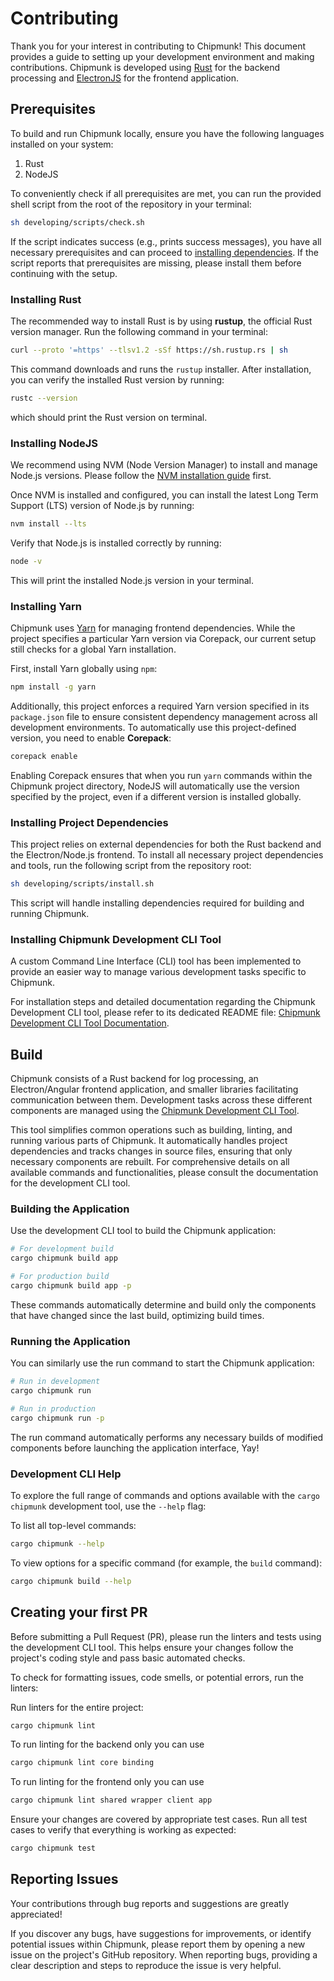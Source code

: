 # Contributing

Thank you for your interest in contributing to Chipmunk! This document provides a guide to setting up your development environment and making contributions. Chipmunk is developed using [Rust](https://www.rust-lang.org/) for the backend processing and [ElectronJS](https://www.electronjs.org/) for the frontend application.

## Prerequisites

To build and run Chipmunk locally, ensure you have the following languages installed on your system:
1. Rust
2. NodeJS

To conveniently check if all prerequisites are met, you can run the provided shell script from the root of the repository in your terminal:

```sh
sh developing/scripts/check.sh
```

If the script indicates success (e.g., prints success messages), you have all necessary prerequisites and can proceed to [installing dependencies](#installing-dependencies). 
If the script reports that prerequisites are missing, please install them before continuing with the setup.

### Installing Rust
The recommended way to install Rust is by using **rustup**, the official Rust version manager. Run the following command in your terminal:

```sh
curl --proto '=https' --tlsv1.2 -sSf https://sh.rustup.rs | sh
```

This command downloads and runs the `rustup` installer. After installation, you can verify the installed Rust version by running:

```sh
rustc --version
```

which should print the Rust version on terminal.

### Installing NodeJS

We recommend using NVM (Node Version Manager) to install and manage Node.js versions. Please follow the [NVM installation guide](https://github.com/nvm-sh/nvm) first.

Once NVM is installed and configured, you can install the latest Long Term Support (LTS) version of Node.js by running:

```sh
nvm install --lts
```
Verify that Node.js is installed correctly by running:

```sh
node -v
```

This will print the installed Node.js version in your terminal.

### Installing Yarn

Chipmunk uses [Yarn](https://yarnpkg.com/) for managing frontend dependencies. While the project specifies a particular Yarn version via Corepack, our current setup still checks for a global Yarn installation.

First, install Yarn globally using `npm`:

```sh
npm install -g yarn
```

Additionally, this project enforces a required Yarn version specified in its `package.json` file to ensure consistent dependency management across all development environments. To automatically use this project-defined version, you need to enable **Corepack**:

```sh
corepack enable
```

Enabling Corepack ensures that when you run `yarn` commands within the Chipmunk project directory, NodeJS will automatically use the version specified by the project, even if a different version is installed globally.

### Installing Project Dependencies

This project relies on external dependencies for both the Rust backend and the Electron/Node.js frontend. To install all necessary project dependencies and tools, run the following script from the repository root:

```sh
sh developing/scripts/install.sh
```

This script will handle installing dependencies required for building and running Chipmunk.

### Installing Chipmunk Development CLI Tool

A custom Command Line Interface (CLI) tool has been implemented to provide an easier way to manage various development tasks specific to Chipmunk.

For installation steps and detailed documentation regarding the Chipmunk Development CLI tool, please refer to its dedicated README file: [Chipmunk Development CLI Tool Documentation](cli/development-cli/README.md).


## Build

Chipmunk consists of a Rust backend for log processing, an Electron/Angular frontend application, and smaller libraries facilitating communication between them. Development tasks across these different components are managed using the [Chipmunk Development CLI Tool](cli/development-cli/README.md).

This tool simplifies common operations such as building, linting, and running various parts of Chipmunk. It automatically handles project dependencies and tracks changes in source files, ensuring that only necessary components are rebuilt.
For comprehensive details on all available commands and functionalities, please consult the documentation for the development CLI tool.

### Building the Application

Use the development CLI tool to build the Chipmunk application:

```sh
# For development build
cargo chipmunk build app

# For production build
cargo chipmunk build app -p
```
These commands automatically determine and build only the components that have changed since the last build, optimizing build times.

### Running the Application

You can similarly use the run command to start the Chipmunk application:

```sh
# Run in development
cargo chipmunk run

# Run in production
cargo chipmunk run -p
```
The run command automatically performs any necessary builds of modified components before launching the application interface, Yay!

### Development CLI Help

To explore the full range of commands and options available with the `cargo chipmunk` development tool, use the `--help` flag:

To list all top-level commands:
```sh
cargo chipmunk --help
```

To view options for a specific command (for example, the `build` command):
```sh
cargo chipmunk build --help
```

## Creating your first PR

Before submitting a Pull Request (PR), please run the linters and tests using the development CLI tool. This helps ensure your changes follow the project's coding style and pass basic automated checks.

To check for formatting issues, code smells, or potential errors, run the linters:

Run linters for the entire project:
```sh
cargo chipmunk lint
```

To run linting for the backend only you can use

```sh
cargo chipmunk lint core binding
```

To run linting for the frontend only you can use

```sh
cargo chipmunk lint shared wrapper client app
```

Ensure your changes are covered by appropriate test cases. Run all test cases to verify that everything is working as expected:

```sh
cargo chipmunk test
```

## Reporting Issues

Your contributions through bug reports and suggestions are greatly appreciated!

If you discover any bugs, have suggestions for improvements, or identify potential issues within Chipmunk, please report them by opening a new issue on the project's GitHub repository. When reporting bugs, providing a clear description and steps to reproduce the issue is very helpful.
